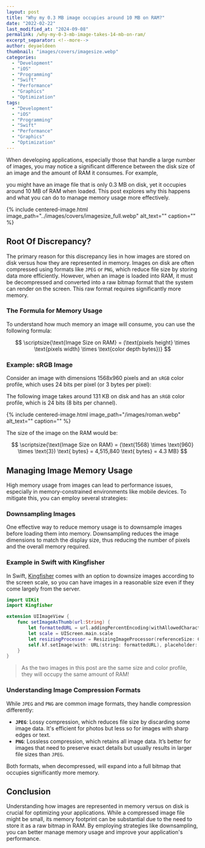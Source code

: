 ```yaml
---
layout: post
title: "Why my 0.3 MB image occupies around 10 MB on RAM?"
date: "2022-02-22"
last_modified_at: "2024-09-08"
permalink: /why-my-0-3-mb-image-takes-14-mb-on-ram/
excerpt_separator: <!--more-->
author: deyaeldeen
thumbnail: "images/covers/imagesize.webp"
categories: 
  - "Development"
  - "iOS"
  - "Programming"
  - "Swift"
  - "Performance"
  - "Graphics"
  - "Optimization"
tags: 
  - "Development"
  - "iOS"
  - "Programming"
  - "Swift"
  - "Performance"
  - "Graphics"
  - "Optimization"
---
```


When developing applications, especially those that handle a large number of images, you may notice a significant difference between the disk size of an image and the amount of RAM it consumes. For example, 
<!--more-->
you might have an image file that is only 0.3 MB on disk, yet it occupies around 10 MB of RAM when loaded. This post explores why this happens and what you can do to manage memory usage more effectively.

{%
 include centered-image.html 
 image_path="../images/covers/imagesize_full.webp"
 alt_text="" 
 caption=""
%}

## Root Of Discrepancy?
The primary reason for this discrepancy lies in how images are stored on disk versus how they are represented in memory. Images on disk are often compressed using formats like `JPEG` or `PNG`, which reduce file size by storing data more efficiently. However, when an image is loaded into RAM, it must be decompressed and converted into a raw bitmap format that the system can render on the screen. This raw format requires significantly more memory.

### The Formula for Memory Usage
To understand how much memory an image will consume, you can use the following formula:

$$
\scriptsize{\text{Image Size on RAM} = (\text{pixels height} \times \text{pixels width} \times \text{color depth bytes})}
$$

### Example: sRGB Image

Consider an image with dimensions 1568x960 pixels and an `sRGB` color profile, which uses 24 bits per pixel (or 3 bytes per pixel):

The following image takes around 131 KB on disk and has an `sRGB` color profile, which is 24 bits (8 bits per channel).

{%
 include centered-image.html 
 image_path="/images/roman.webp"
 alt_text="" 
 caption=""
%}

The size of the image on the RAM would be:

$$
\scriptsize{\text{Image Size on RAM} = (\text{1568} \times \text{960} \times \text{3}) \text{ bytes} = 4,515,840 \text{ bytes} = 4.3 MB}
$$

## Managing Image Memory Usage
High memory usage from images can lead to performance issues, especially in memory-constrained environments like mobile devices. To mitigate this, you can employ several strategies:

### Downsampling Images
One effective way to reduce memory usage is to downsample images before loading them into memory. Downsampling reduces the image dimensions to match the display size, thus reducing the number of pixels and the overall memory required.

### Example in Swift with Kingfisher
In Swift, [Kingfisher](https://github.com/onevcat/Kingfisher "Kingfisher") comes with an option to downsize images according to the screen scale, so you can have images in a reasonable size even if they come largely from the server.

```swift
import UIKit
import Kingfisher

extension UIImageView {
    func setImageAsThumb(url:String) {
        let formattedURL = url.addingPercentEncoding(withAllowedCharacters: .urlQueryAllowed) ?? ""
        let scale = UIScreen.main.scale
        let resizingProcessor = ResizingImageProcessor(referenceSize: CGSize(width: 50.0 * scale, height: 50.0 * scale))
        self.kf.setImage(with: URL(string: formattedURL), placeholder: nil, options: [.processor(resizingProcessor)])
    }
}
```

> As the two images in this post are the same size and color profile, they will occupy the same amount of RAM!

### Understanding Image Compression Formats

While `JPEG` and `PNG` are common image formats, they handle compression differently:

- **`JPEG`**: Lossy compression, which reduces file size by discarding some image data. It's efficient for photos but less so for images with sharp edges or text.
- **`PNG`**: Lossless compression, which retains all image data. It’s better for images that need to preserve exact details but usually results in larger file sizes than `JPEG`.

Both formats, when decompressed, will expand into a full bitmap that occupies significantly more memory.

## Conclusion

Understanding how images are represented in memory versus on disk is crucial for optimizing your applications. While a compressed image file might be small, its memory footprint can be substantial due to the need to store it as a raw bitmap in RAM. By employing strategies like downsampling, you can better manage memory usage and improve your application's performance.